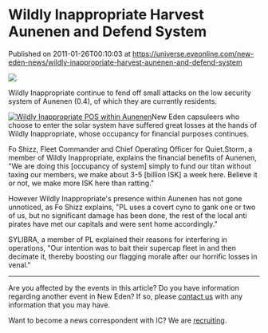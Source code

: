 # Wildly Inappropriate Harvest Aunenen and Defend System
Published on 2011-01-26T00:10:03 at https://universe.eveonline.com/new-eden-news/wildly-inappropriate-harvest-aunenen-and-defend-system

![](http://www.eve-ic.net/media/assets/icarticlebanner.png)  
  
Wildly Inappropriate continue to fend off small attacks on the low security system of Aunenen (0.4), of which they are currently residents.  
  
[![Wildly Inappropriate POS within Aunenen](http://www.eve-ic.net/media/articles/4332/imagethumb.png)](http://www.eve-ic.net/media/igbd/igbd.php?faction=ic&url=http://www.eve-ic.net/media/articles/4332/wildlyinappropriateposwithinaunenenimage.png)New Eden capsuleers who choose to enter the solar system have suffered great losses at the hands of Wildly Inappropriate, whose occupancy for financial purposes continues.  
  
Fo Shizz, Fleet Commander and Chief Operating Officer for Quiet.Storm, a member of Wildly Inappropriate, explains the financial benefits of Aunenen, "We are doing this [occupancy of system] simply to fund our titan without taxing our members, we make about 3-5 [billion ISK] a week here. Believe it or not, we make more ISK here than ratting."  
  
However Wildly Inappropriate's presence within Aunenen has not gone unnoticed, as Fo Shizz explains, "PL uses a covert cyno to gank one or two of us, but no significant damage has been done, the rest of the local anti pirates have met our capitals and were sent home accordingly."  
  
SYLIBRA, a member of PL explained their reasons for interfering in operations, "Our intention was to bait their supercap fleet in and then decimate it, thereby boosting our flagging morale after our horrific losses in venal."

* * *

Are you affected by the events in this article? Do you have information regarding another event in New Eden? If so, please [contact us](http://www.eveonline.com/news.asp?a=submitrp) with any information that you may have.  
  
Want to become a news correspondent with IC? We are [recruiting](http://www.eveonline.com/isd.asp).
